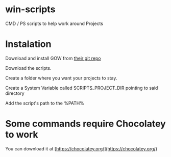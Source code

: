 # win-scripts
CMD / PS scripts to help work around Projects

# Instalation

Download and install GOW from [their git repo](https://github.com/bmatzelle/gow/downloads)

Download the scripts.

Create a folder where you want your projects to stay.

Create a System Variable called SCRIPTS_PROJECT_DIR pointing to said directory

Add the script's path to the %PATH%

# Some commands require Chocolatey to work
You can download it at [https://chocolatey.org/](https://chocolatey.org/)
